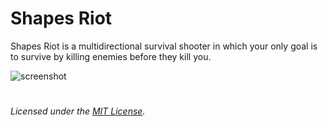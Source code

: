 # Shapes Riot

Shapes Riot is a multidirectional survival shooter in which your only goal is to survive by killing enemies before they kill you.

![screenshot](https://i.imgur.com/dPuHWuw.png)


#

_Licensed under the [MIT License](LICENSE)._
